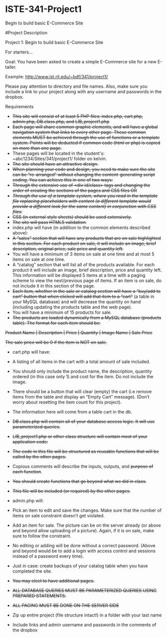 # ISTE-341-Project1
Begin to build basic E-Commerce Site

#Project Description

Project 1: Begin to build basic E-Commerce Site

For starters…							

Goal: You have been asked to create a simple E-Commerce site for a new E-tailer.  

Example: http://www.ist.rit.edu/~bdf/341/project1/

Please pay attention to directory and file names.  Also, make sure you include a link to your project along with any username and passwords in the dropbox.

Requirements
-	~~This site will consist of at least 5 PHP files: index.php,  cart.php, admin.php, DB.class.php, and LIB_project1.php~~
-	~~Each page will share common graphic elements, and will have a global navigation system that links to every other page.  These common elements MUST be achieved through the use of functions or a template system.  Points will be deducted if common code (html or php) is copied on more than one page.~~
-	These pages will be located in the student's: ~abc1234/Sites/341/project1/ folder on kelvin.
-	~~The site should have an attractive design.~~
-	~~When planning your code and design, you need to make sure the site can be “re-arranged” without changing the content-generating script coding.  You can achieve this in one of two ways:~~
-	~~Through the extensive use of <div id/class> tags and changing the order of creating the sections of the pages and CSS files OR~~
-	~~*Through the use of a template system, where you read in the template file replacing placeholders with content (a different template would provide a different look for the same content) in conjunction with CSS files.*~~
-	~~CSS (in external style sheets) should be used extensively.~~
-	~~The site will pass HTML5 validation.~~
-	index.php will have (in addition to the common elements described above):
-	~~A “sales” section that will have any products that are on sale highlighted in this section. For each product on sale, it will include an image, brief description, original price, sale price and quantity left.~~
-	You will have a minimum of 3 items on sale at one time and at most 5 items on sale at one time.
-	A “catalog” section that will list all of the products available.  For each product it will include an image, brief description, price and quantity left.  This information will be displayed 5 items at a time with a paging scheme to view the next/previous page of items. If an item is on sale, do not include it in this section of the page.
-	~~Each item, whether in the sale or catalog section will have a “buy/add to cart” button that when clicked will add that item to a “cart”~~ (a table in your MySQL database) and will decrease the quantity on hand (including updating the products table and the web page).
-	You will have a minimum of 15 products for sale.
-	~~The products are loaded dynamically from a MySQL database (products table).  The format for each item should be:~~

~~Product Name | Description | Price | Quantity | Image Name | Sale Price~~

~~The sale price will be 0 if the item is NOT on sale.~~

-	cart.php will have:
-	A listing of all items in the cart with a total amount of sale included.  
-	You should only include the product name, the description, quantity ordered (in this case only 1) and cost for the item.  Do not include the image.
-	There should be a button that will clear (empty) the cart (i.e remove items from the table and display an “Empty Cart” message). (Don’t worry about resetting the item count for this project).
-	The information here will come from a table cart in the db.

-	~~DB.class.php will contain all of your database access logic. It will use parameterized queries.~~

-	~~LIB_project1.php or other class structure will contain most of your application code:~~
-	~~The code in this file will be structured as reusable functions that will be called by the other pages.~~
-	Copious comments will describe the inputs, outputs, and ~~purpose of each function~~.
-	~~You should create functions that go beyond what we did in class.~~
-	~~This file will be included (or required) by the other pages.~~

-	admin.php will:
-	Pick an item to edit and save the changes.  Make sure that the number of items on sale constraint doesn’t get violated.
-	Add an item for sale.  The picture can be on the server already (or above and beyond allow uploading of a picture).  Again, if it is on sale, make sure to follow the constraint.
-	No editing or adding will be done without a correct password. (Above and beyond would be to add a login with access control and sessions instead of a password every time).

-	Just in case: create backups of your catalog table when you have completed the site.
-	~~You may elect to have additional pages.~~
-	~~ALL DATABASE QUERIES MUST BE PARAMETERIZED QUERIES USING PREPARED STATEMENTS.~~
-	~~ALL PAGING MUST BE DONE ON THE SERVER SIDE~~
-	Zip up entire project (file structure intact!) in a folder with your last name
-	Include links and admin username and passwords in the comments of the dropbox
